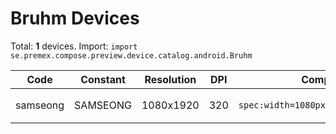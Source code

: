 # Bruhm Devices

Total: **1** devices. Import: `import se.premex.compose.preview.device.catalog.android.Bruhm`

| Code | Constant | Resolution | DPI | Compose Spec | Preview Usage |
|------|----------|------------|-----|-------------|---------------|
| samseong | SAMSEONG | 1080x1920 | 320 | `spec:width=1080px,height=1920px,dpi=320` | `@Preview(device = Bruhm.SAMSEONG)` |

<!-- Generated automatically. Do not edit manually. -->
